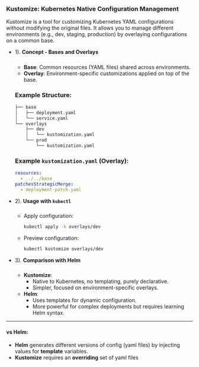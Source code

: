### Kustomize: Kubernetes Native Configuration Management

Kustomize is a tool for customizing Kubernetes YAML configurations without modifying the original files. It allows you to manage different environments (e.g., dev, staging, production) by overlaying configurations on a common base.

- 1). **Concept - Bases and Overlays**
    #####
    - **Base**: Common resources (YAML files) shared across environments.
    - **Overlay**: Environment-specific customizations applied on top of the base.

    ### Example Structure:
    ```bash
    ├── base
    │   ├── deployment.yaml
    │   └── service.yaml
    └── overlays
        ├── dev
        │   └── kustomization.yaml
        └── prod
            └── kustomization.yaml
    ```

    ### Example `kustomization.yaml` (Overlay):
    ```yaml
    resources:
      - ../../base
    patchesStrategicMerge:
      - deployment-patch.yaml
    ```

- 2). **Usage with `kubectl`**
    #####
    - Apply configuration:
        ```bash
        kubectl apply -k overlays/dev
        ```
    - Preview configuration:
        ```bash
        kubectl kustomize overlays/dev
        ```

- 3). **Comparison with Helm**
    #####
    - **Kustomize**:
        - Native to Kubernetes, no templating, purely declarative.
        - Simpler, focused on environment-specific overlays.
    - **Helm**:
        - Uses templates for dynamic configuration.
        - More powerful for complex deployments but requires learning Helm syntax.


---

#### vs Helm:
- **Helm** generates different versions of config (yaml files) by injecting values for **template** variables.
- **Kustomize** requires an **overriding** set of yaml files